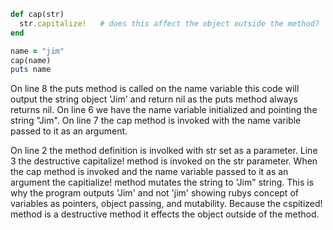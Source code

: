 ```ruby
def cap(str)
  str.capitalize!   # does this affect the object outside the method?
end

name = "jim"
cap(name)
puts name 
```

On line 8 the puts method is called on the name variable this code will output the string object 'Jim' and return nil as the puts method always returns nil. On line 6 we have the name variable initialized and pointing the string "Jim". On line 7 the cap method is invoked with the name varible passed to it as an argument. 

On line 2 the method definition is involked with str set as a parameter. Line 3 the destructive capitalize! method is invoked on the str parameter. When the cap method is invoked and the name variable passed to it as an argument the capitialize! method mutates the string to 'Jim" string. This is why the program outputs 'Jim' and not 'jim' showing rubys concept of variables as pointers, object passing, and mutability. Because the cspitized! method is a destructive method it effects the object outside of the method.